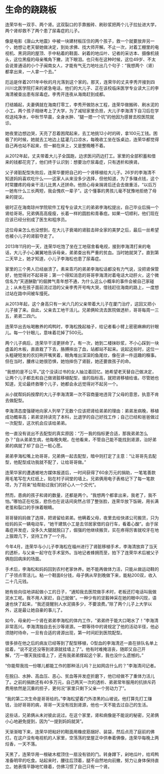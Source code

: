 # 生命的跷跷板

连荣华有一双手、两个肾。这双裂口的手靠搬砖、刷砂浆把两个儿子拉扯进大学，两个肾却救不了两个患了尿毒症的儿子。 

像是电影《唐山大地震》中被一块建材板压住的两个孩子，救一个就要放弃另一个，她想让老天替她做决定，到处求佛、找大师开解。不止一次，对着工棚里的电视机、黑洞洞的屋顶、手中粘着的鞋面、剁着的地瓜叶、记者的采访本、摄像机镜头，这位黑瘦的母亲嘴角下撇，流下眼泪。也只有在这种时候，这位49岁、不太会说普通话的小个子闽南女人，才能有气无力地吐出几个句子：“我想两个（肾）都拿出来，一人拿一个去。” 

厄运是伴着2011年中秋的月光落到这个家的。那天，连荣华的丈夫李秀开接到四川川北医学院打来的紧急电话，他们的大儿子、正在该校临床医学专业读大三的李海清被查出患有尿毒症。李秀开连夜从海南赶到成都。 

打结婚起，夫妻俩就在海南打零工，李秀开做防水工程，连荣华做搬砖、刷水泥的小工。两个孩子相继考上了大学，为了减轻家里负担，大儿子李海清下自习后在学校送纯净水，中秋节早晨，全身水肿、“腿一摁一个坑”的他因为感冒去校医院就诊。 

她夜里边想边哭，天亮了忍着困爬起来，去工地挑12小时的砖，拿100元工钱。困极了的时候，她就去工地边上猛灌几口凉水，每晚收工坐在饭桌边，连荣华都觉得自己再也站不起来，但一躺在床上，又是整晚睡不着。 

从2012年起，丈夫带着大儿子全国跑，边求医问药边打工。家里的全部积蓄和借来的钱都花完了，他们终于认识到：想要治疗尿毒症，只有透析和换肾。 

父子肾脏配型失败后，连荣华要把自己的一个肾移植给大儿子。26岁的李海清不知道妈妈喜欢吃什么——这家人从来没多少选择，但他知道，为了多赚点钱，这个时常腰疼的母亲干活儿比男人还拼命。他担心母亲捐肾后还会去做重活，“以后万一她有什么三长两短，我会愧疚一辈子”。这个懂事的男孩儿毫不犹豫地拒绝了母亲的提议。 

彼时正在海南琼州学院软件工程专业读大三的弟弟李海松提出，自己毕业后捐一个肾给哥哥。兄弟俩高高瘦瘦，长着一样的圆脸和青春痘。如果一切顺利，他们现在应该已经分别成了医生和程序员。 

这位母亲怎么也没想到，在大儿子衰竭的肾脏击碎全家的美梦之后，最后一丝希望也被小儿子的肾脏夺走了。 

2013年11月的一天，连荣华吃饱了坐在工地宿舍看电视，接到李海清打来的电话，大儿子小心翼翼地告诉母亲，弟弟查出有严重的贫血。当时她就哭了。直到第二天早上，她才知道，小儿子李海松也患了尿毒症。 

家里的三个男人已经崩溃了。素来乖巧的弟弟李海松话都没有力气说，没把肾保管好，他觉得对不起哥哥；第一个得知消息的哥哥李海清对着电话大动肝火，这个微信名为“天道酬勤”的倔脾气青年想不通，为什么这么小概率的事件会被自己家碰上；从未在孩子面前流过泪的父亲李秀开号啕大哭，借钱赶往海南的路上，一度想过站在路中间被车撞死。 

从2013年起，这个身高只有一米六几的父亲带着大儿子在厦门治疗，这回又把小儿子接了来。自此，父亲去工地干活儿。兄弟俩轮流去医院做透析，哥哥每周一三五，弟弟二四六。 

连荣华出去吆喝散养的鸡鸭时，李海松挽起袖子，给记者看小臂上密密麻麻的针眼儿。每一个针眼儿，意味着花掉了500元。 

两个儿子病后，连荣华干活更拼命了。有一次，她到二楼抹砂浆，不小心踩到一块虚盖的木板，直直栽了下去，胳膊摔出了血，站都站不起来。说起这些时，这位一头粗硬短发的农妇咧开嘴笑着，眼角堆出深深的鱼尾纹，像在讲一件逗趣的糗事。但在当时，腰疼让她很恐惧，她怕摔伤了肾脏，她还要救孩子的命。 

“我想的是不公平。”这个没读过书的女人抽泣着回忆。她希望老天替自己做决定，让两个儿子都去和自己做肾脏移植配型，谁的指标高，就把肾移植给谁。尽管她也知道，无论最终救哪个儿子，她都会永远觉得对不起另一个。 

从小就帮妈妈按摩的大儿子李海清第一次不容商量地违背了父母的意思，执意不肯去做配型。 

李海清态度强硬地向家人列举了无数个应该把肾给弟弟的理由：弟弟发病晚，移植成功概率高；弟弟坚持读完了本科，比退学的自己好找工作；自己已经和爸爸做过一次配型，这次机会应该给弟弟。 

他一直没有说出不去配型的真实原因：“万一我的指标更合适，那我弟弟怎么办？”自从弟弟生病，他每晚失眠，在他看来，不管自己能不能找到肾源，治好弟弟的病就了却了自己一桩心愿。 

弟弟李海松嘴上劝哥哥，兄弟俩一起去配型，暗中则打定了主意：“让哥哥先去配型，他配型成功我就不配了，让给哥哥做。” 

连荣华家的遭遇被地方媒体报道后，一时间获得了60余万元的捐助，一笔笔善款用毛笔写在大红纸上，贴在村子祠堂的墙上。兄弟俩用电子表格记下了每一笔款项，为了将来“给帮助过我们的好心人一个交代”。 

然而，患病的孩子和肾的数量，还都是两个。“我想两个都拿出来，我老了，我不怕。”哪怕正在吃饭，悲伤也在说话间突然占领了整张脸，连荣华放下饭碗，用长满老茧和裂口的手抹着眼睛。 

哥哥替妈妈做了选择，把肾留给弟弟。他瞒着父母，夜里去给快递公司搬货，只为给妈妈买一辆电动车，“她干建筑小工是去邻居家借的自行车，看着心酸”。由于尿毒症并发症，没多久大腿就脱臼了，倔强的他继续搬货，实在疼得厉害就咬牙在地上狠蹬几下，坚持工作了一个月。 

今年4月，连荣华与小儿子李海松在福州进行了肾脏移植手术，李海清放弃了当天的透析，与父亲一起守在手术室外。当地记者蜂拥而至，拍下了连荣华术后被父子俩抱回病床的场面。 

手术后，李海松和妈妈回到农村老家休养。她不能再做体力活，只能从做运动鞋的厂子领点零活儿。粘一个鞋面6分钱，母子俩从早到晚做下来，能粘200双，收入二十几元钱。 

她有些向往地讲起做小工的日子，“通知我去医院做手术时，老板还打电话叫我做泥水工呢。我不用人家赶，自己就做”。一种少有的坚毅神采在她的眼中闪现，语速也快了起来，“我还提醒别人水泥搞多少，不要浪费。”除了两个儿子上大学以外，这是最让她自豪的事儿了。 

如今，母亲的一个肾在弟弟李海松的体内工作，“弟弟终于能大口喝水了！”李海清非常高兴。李海清独自去长沙等肾源。一颗等待中的肾规定了他的活动半径，他必须随时待命，一旦有合适的肾源出现，第一时间赶到医院配型。 

很多排在他之后的病友已经等到了配型移植，O型血的李海清还一直在排队名单上挂着，“说不定还没等到肾源就挂墙上了”。他有时难掩沮丧，随即又自己开解，“万一哪天我挂墙上了，还有我弟弟撑起这个家，我也没什么遗憾的。” 

“你能帮我找一份哪儿都能工作的那种活儿吗？比如网店什么的？”李海清问记者。 

在脱臼、水肿、高血压、恶心、贫血等并发症折磨下，他已经做不了重体力活儿了。之前的捐款还有40多万元，自己两天一次的透析、弟弟常年服用的抗排斥药费用依然是沉重的担子，更何况“家里只剩下父亲一个劳动力了”。 

“我的第二次生命是哥哥给的。”李海松望着门外漆黑的山坡说。他打算先打工赚钱，治好哥哥的病，哥哥一天没有找到肾源，他也一天不能去过自己的生活。 

这些话，兄弟俩从未对彼此说过。在这个家里，肾和病像是不能说的秘密，兄弟俩小心地避免提到，因为“一提到妈妈就哭”。 

天渐渐暗下来，连荣华把粘好的鞋面用橡皮筋捆好、装袋，然后点亮了庭前的佛灯。在这户没有电视机的人家里，空荡荡的堂屋正中供奉着佛像，连荣华每晚上两炷香，一天不落。 

天黑了，连荣华用一根破木棍顶住一扇没有锁的门。转身蹲下，剁地瓜叶，给鸡鸭准备明早的吃食。站起来时，腰往后顶着，腿不自然地向前撇，努力让身体保持直立。她表情平静地忙碌着，仿佛习惯了自己只有一个肾。